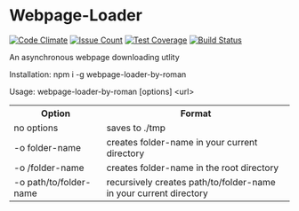 # Webpage-Loader

[![Code Climate](https://codeclimate.com/github/aenglisc/project-lvl3-s118/badges/gpa.svg)](https://codeclimate.com/github/aenglisc/project-lvl3-s118)
[![Issue Count](https://codeclimate.com/github/aenglisc/project-lvl3-s118/badges/issue_count.svg)](https://codeclimate.com/github/aenglisc/project-lvl3-s118)
[![Test Coverage](https://codeclimate.com/github/aenglisc/project-lvl3-s118/badges/coverage.svg)](https://codeclimate.com/github/aenglisc/project-lvl3-s118/coverage)
[![Build Status](https://travis-ci.org/aenglisc/project-lvl3-s118.svg?branch=master)](https://travis-ci.org/aenglisc/project-lvl3-s118)

An asynchronous webpage downloading utlity

Installation: npm i -g webpage-loader-by-roman

Usage: webpage-loader-by-roman [options] \<url\>

<table style="width:100%">
  <tr>
    <th>Option</th>
    <th>Format</th>
  </tr>
  <tr>
    <td>no options</td>
    <td>saves to ./tmp</td>
  </tr>
  <tr>
    <td>-o folder-name</td>
    <td>creates folder-name in your current directory</td>
  </tr>
  <tr>
    <td>-o /folder-name</td>
    <td>creates folder-name in the root directory</td>
  </tr>
  <tr>
    <td>-o path/to/folder-name</td>
    <td>recursively creates path/to/folder-name in your current directory</td>
  </tr>
</table>
